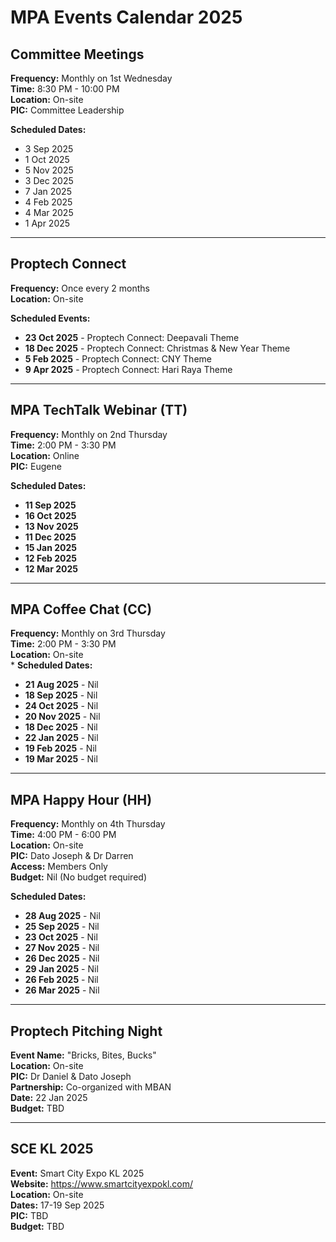 # MPA Events Calendar 2025

## Committee Meetings
**Frequency:** Monthly on 1st Wednesday  
**Time:** 8:30 PM - 10:00 PM  
**Location:** On-site  
**PIC:** Committee Leadership   

**Scheduled Dates:**
- 3 Sep 2025
- 1 Oct 2025
- 5 Nov 2025
- 3 Dec 2025
- 7 Jan 2025
- 4 Feb 2025
- 4 Mar 2025
- 1 Apr 2025

---

## Proptech Connect
**Frequency:** Once every 2 months  
**Location:** On-site   

**Scheduled Events:**
- **23 Oct 2025** - Proptech Connect: Deepavali Theme
- **18 Dec 2025** - Proptech Connect: Christmas & New Year Theme
- **5 Feb 2025** - Proptech Connect: CNY Theme
- **9 Apr 2025** - Proptech Connect: Hari Raya Theme

---

## MPA TechTalk Webinar (TT)
**Frequency:** Monthly on 2nd Thursday  
**Time:** 2:00 PM - 3:30 PM  
**Location:** Online  
**PIC:** Eugene  

**Scheduled Dates:**
- **11 Sep 2025**
- **16 Oct 2025**
- **13 Nov 2025**
- **11 Dec 2025**
- **15 Jan 2025**
- **12 Feb 2025**
- **12 Mar 2025**

---

## MPA Coffee Chat (CC)
**Frequency:** Monthly on 3rd Thursday  
**Time:** 2:00 PM - 3:30 PM  
**Location:** On-site  
*
**Scheduled Dates:**
- **21 Aug 2025** - Nil
- **18 Sep 2025** - Nil
- **24 Oct 2025** - Nil
- **20 Nov 2025** - Nil
- **18 Dec 2025** - Nil
- **22 Jan 2025** - Nil
- **19 Feb 2025** - Nil
- **19 Mar 2025** - Nil

---

## MPA Happy Hour (HH)
**Frequency:** Monthly on 4th Thursday  
**Time:** 4:00 PM - 6:00 PM  
**Location:** On-site  
**PIC:** Dato Joseph & Dr Darren  
**Access:** Members Only  
**Budget:** Nil (No budget required)  

**Scheduled Dates:**
- **28 Aug 2025** - Nil
- **25 Sep 2025** - Nil
- **23 Oct 2025** - Nil
- **27 Nov 2025** - Nil
- **26 Dec 2025** - Nil
- **29 Jan 2025** - Nil
- **26 Feb 2025** - Nil
- **26 Mar 2025** - Nil

---

## Proptech Pitching Night
**Event Name:** "Bricks, Bites, Bucks"  
**Location:** On-site  
**PIC:** Dr Daniel & Dato Joseph  
**Partnership:** Co-organized with MBAN  
**Date:** 22 Jan 2025  
**Budget:** TBD  

---

## SCE KL 2025
**Event:** Smart City Expo KL 2025  
**Website:** https://www.smartcityexpokl.com/  
**Location:** On-site  
**Dates:** 17-19 Sep 2025  
**PIC:** TBD  
**Budget:** TBD  

